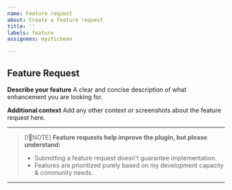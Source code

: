 ```yaml
---
name: Feature request
about: Create a feature request
title: ''
labels: feature
assignees: myzticbean

---
```

## Feature Request

**Describe your feature**
A clear and concise description of what enhancement you are looking for.

**Additional context**
Add any other context or screenshots about the feature request here.

---
> [!🔔NOTE]
> **Feature requests help improve the plugin, but please understand:**
>
> - Submitting a feature request doesn't guarantee implementation.
> - Features are prioritized purely based on my development capacity & community needs.

---
